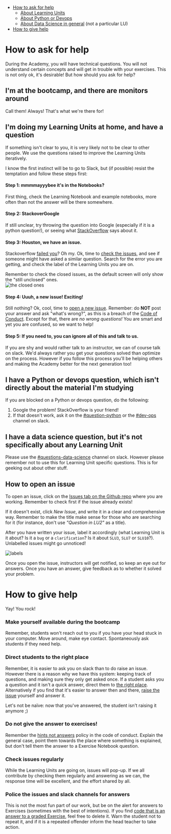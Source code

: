 - [How to ask for help](pages/How-to-ask-for-and-give-help#how-to-ask-for-help)
  - [About Learning Units](pages/How-to-ask-for-and-give-help#im-doing-my-learning-units-at-home-and-have-a-question) 
  - [About Python or Devops](pages/How-to-ask-for-and-give-help#i-have-a-python-or-devops-question-which-isnt-directly-about-the-material-im-studying) 
  - [About Data Science in general](pages/How-to-ask-for-and-give-help#i-have-a-data-science-question-but-its-not-specifically-about-any-learning-unit) (not a particular LU)
- [How to give help](pages/How-to-ask-for-and-give-help#how-to-give-help)

# How to ask for help 

During the Academy, you will have technical questions. You will not understand certain concepts and will get in trouble with your exercises. This is not only ok, it's desirable! But how should you ask for help? 

## I'm at the bootcamp, and there are monitors around 
Call them! Always! That's what we're there for! 

## I'm doing my Learning Units at home, and have a question

If something isn't clear to you, it is very likely not to be clear to other people. We use the questions raised to improve the Learning Units iteratively. 

I know the first instinct will be to go to Slack, but (if possible) resist the temptation and follow these steps first:

#### Step 1: mmmmayyybee it's in the Notebooks?
First thing, check the Learning Notebook and example notebooks, more often than not the answer will be there somewhere. 
#### Step 2: StackoverGoogle
If still unclear, try throwing the question into Google (especially if it is a python question!), or seeing what [StackOverflow](https://stackoverflow.com/) says about it.

#### Step 3: Houston, we have an issue.
Stackoverflow [failed you](https://youtu.be/BsBK3gyMFcw?t=12s)? Oh my. Ok, time to [check the issues](https://github.com/LDSSA/batch3-students/issues?utf8=%E2%9C%93&q=is%3Aissue+), and see if someone might have asked a similar question. Search for the error you are getting, and check the label of the Learning Units you are on.

Remember to check the closed issues, as the default screen will only show the "still unclosed" ones.  
![the closed ones](https://i.ibb.co/Nmz1Hn8/issues.png)
 
#### Step 4: Uuuh, a new issue! Exciting! 
Still nothing? Ok, cool, time to [open a new issue](pages/How-to-ask-for-and-give-help#how-to-open-an-issue). Remember: do **NOT** post your answer and ask "what's wrong?", as this is a breach of the [Code of Conduct](pages/Code-of-Conduct.md). Except for that, there are *no wrong questions!* You are smart and yet you are confused, so we want to help!  

#### Step 5: If you need to, you can ignore all of this and talk to us. 
If you are shy and would rather talk to an instructor, we can of course talk on slack. We'd always rather you get your questions solved than optimize on the process. However if you follow this process you'll be helping others and making the Academy better for the next generation too!


## I have a Python or devops question, which isn't directly about the material I'm studying
If you are blocked on a Python or devops question, do the following: 
1. Google the problem! StackOverflow is your friend! 
1. If that doesn't work, ask it on the [#question-python](https://app.slack.com/client/TKEAVRREH/CKEB80J21) or the [#dev-ops](https://ldssa-batch-3.slack.com/messages/CKEBL096C) channel on slack. 

## I have a data science question, but it's not specifically about any Learning Unit 
Please use the [#questions-data-science](https://ldssa-batch-3.slack.com/messages/CKEAVSLER) channel on slack. However please remember not to use this for Learning Unit specific questions. This is for geeking out about other stuff. 

## How to open an issue 
To open an issue, click on the [Issues tab on the Github repo](https://github.com/LDSSA/batch3-students/issues?utf8=%E2%9C%93&q=is%3Aissue+) where you are working. Remember to check first if the issue already exists!  

If it doesn't exist, click _New Issue_, and write it in a clear and comprehensive way. Remember to make the title make sense for those who are searching for it (for instance, don't use _"Question in LU2"_ as a title).
  
After you have written your issue, label it accordingly (what Learning Unit is it about? Is it a `bug` or a `clarification`? Is it about `SLU3`, `SLU7` or `SLU10`?). Unlabelled issues might go unnoticed!  

![labels](https://image.ibb.co/gyXkw7/Screen_Shot_2018_05_03_at_2_03_59_PM.png)

Once you open the issue, instructors will get notified, so keep an eye out for answers. Once you have an answer, give feedback as to whether it solved your problem. 

# How to give help 
Yay! You rock! 

### Make yourself available during the bootcamp
Remember, students won't reach out to you if you have your head stuck in your computer. Move around, make eye contact. Spontaneously ask students if they need help. 

### Direct students to the right place 
Remember, it is easier to ask you on slack than to do raise an issue. However there is a reason why we have this system: keeping track of questions, and making sure they only get asked once. If a student asks you a question and it isn't a quick answer, direct them to [the right place](pages/How-to-ask-for-and-give-help#how-to-ask-for-help). Alternatively if you find that it's easier to answer then and there, [raise the issue](pages/How-to-ask-for-and-give-help#how-to-open-an-issue) yourself and answer it. 

Let's not be naïve: now that you've answered, the student isn't raising it anymore ;) 

### Do not give the answer to exercises!
Remember the [hints not answers](pages/Code-of-Conduct#hints-not-answers) policy in the code of conduct. Explain the general case, point them towards the place where something is explained, but don't tell them the answer to a Exercise Notebook question.

### Check issues regularly 
While the Learning Units are going on, issues will pop-up. If we all contribute by checking them regularly and answering as we can, the response time will be excellent, and the effort shared by all. 

### Police the issues and slack channels for answers
This is not the most fun part of our work, but be on the alert for answers to Exercises (sometimes with the best of intentions). If you find [code that is an answer to a graded Exercise](pages/Code-of-Conduct#academic-integrity-on-all-assignments-and-exercises), feel free to delete it. Warn the student not to repeat it, and if it is a repeated offender inform the head teacher to take action. 

